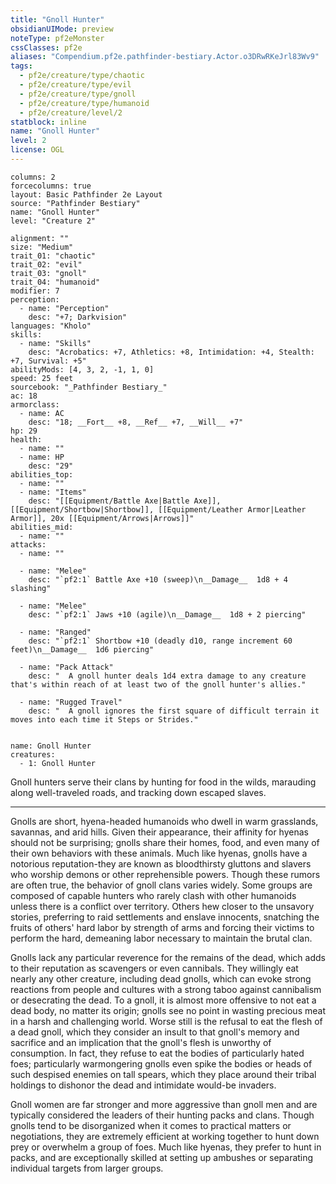 ```yaml
---
title: "Gnoll Hunter"
obsidianUIMode: preview
noteType: pf2eMonster
cssClasses: pf2e
aliases: "Compendium.pf2e.pathfinder-bestiary.Actor.o3DRwRKeJrl83Wv9" 
tags:
  - pf2e/creature/type/chaotic
  - pf2e/creature/type/evil
  - pf2e/creature/type/gnoll
  - pf2e/creature/type/humanoid
  - pf2e/creature/level/2
statblock: inline
name: "Gnoll Hunter"
level: 2
license: OGL
---
```


```statblock
columns: 2
forcecolumns: true
layout: Basic Pathfinder 2e Layout
source: "Pathfinder Bestiary"
name: "Gnoll Hunter"
level: "Creature 2"

alignment: ""
size: "Medium"
trait_01: "chaotic"
trait_02: "evil"
trait_03: "gnoll"
trait_04: "humanoid"
modifier: 7
perception:
  - name: "Perception"
    desc: "+7; Darkvision"
languages: "Kholo"
skills:
  - name: "Skills"
    desc: "Acrobatics: +7, Athletics: +8, Intimidation: +4, Stealth: +7, Survival: +5"
abilityMods: [4, 3, 2, -1, 1, 0]
speed: 25 feet
sourcebook: "_Pathfinder Bestiary_"
ac: 18
armorclass:
  - name: AC
    desc: "18; __Fort__ +8, __Ref__ +7, __Will__ +7"
hp: 29
health:
  - name: ""
  - name: HP
    desc: "29"
abilities_top:
  - name: ""
  - name: "Items"
    desc: "[[Equipment/Battle Axe|Battle Axe]], [[Equipment/Shortbow|Shortbow]], [[Equipment/Leather Armor|Leather Armor]], 20x [[Equipment/Arrows|Arrows]]"
abilities_mid:
  - name: ""
attacks:
  - name: ""

  - name: "Melee"
    desc: "`pf2:1` Battle Axe +10 (sweep)\n__Damage__  1d8 + 4 slashing"

  - name: "Melee"
    desc: "`pf2:1` Jaws +10 (agile)\n__Damage__  1d8 + 2 piercing"

  - name: "Ranged"
    desc: "`pf2:1` Shortbow +10 (deadly d10, range increment 60 feet)\n__Damage__  1d6 piercing"

  - name: "Pack Attack"
    desc: "  A gnoll hunter deals 1d4 extra damage to any creature that's within reach of at least two of the gnoll hunter's allies."

  - name: "Rugged Travel"
    desc: "  A gnoll ignores the first square of difficult terrain it moves into each time it Steps or Strides."
 
```

```encounter-table
name: Gnoll Hunter
creatures:
  - 1: Gnoll Hunter
```



Gnoll hunters serve their clans by hunting for food in the wilds, marauding along well-traveled roads, and tracking down escaped slaves.

* * *

Gnolls are short, hyena-headed humanoids who dwell in warm grasslands, savannas, and arid hills. Given their appearance, their affinity for hyenas should not be surprising; gnolls share their homes, food, and even many of their own behaviors with these animals. Much like hyenas, gnolls have a notorious reputation-they are known as bloodthirsty gluttons and slavers who worship demons or other reprehensible powers. Though these rumors are often true, the behavior of gnoll clans varies widely. Some groups are composed of capable hunters who rarely clash with other humanoids unless there is a conflict over territory. Others hew closer to the unsavory stories, preferring to raid settlements and enslave innocents, snatching the fruits of others' hard labor by strength of arms and forcing their victims to perform the hard, demeaning labor necessary to maintain the brutal clan.

Gnolls lack any particular reverence for the remains of the dead, which adds to their reputation as scavengers or even cannibals. They willingly eat nearly any other creature, including dead gnolls, which can evoke strong reactions from people and cultures with a strong taboo against cannibalism or desecrating the dead. To a gnoll, it is almost more offensive to not eat a dead body, no matter its origin; gnolls see no point in wasting precious meat in a harsh and challenging world. Worse still is the refusal to eat the flesh of a dead gnoll, which they consider an insult to that gnoll's memory and sacrifice and an implication that the gnoll's flesh is unworthy of consumption. In fact, they refuse to eat the bodies of particularly hated foes; particularly warmongering gnolls even spike the bodies or heads of such despised enemies on tall spears, which they place around their tribal holdings to dishonor the dead and intimidate would-be invaders.

Gnoll women are far stronger and more aggressive than gnoll men and are typically considered the leaders of their hunting packs and clans. Though gnolls tend to be disorganized when it comes to practical matters or negotiations, they are extremely efficient at working together to hunt down prey or overwhelm a group of foes. Much like hyenas, they prefer to hunt in packs, and are exceptionally skilled at setting up ambushes or separating individual targets from larger groups.
